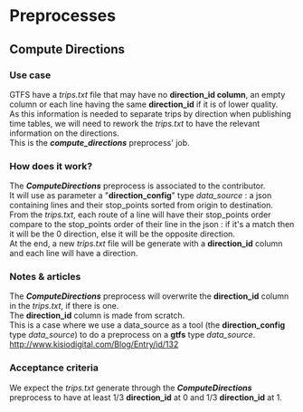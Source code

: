 # Preprocesses

## Compute Directions

### Use case  
GTFS have a *trips.txt* file that may have no **direction_id column**, an empty column or each line having the same **direction_id** if it is of lower quality.  
As this information is needed to separate trips by direction when publishing time tables, we will need to rework the *trips.txt* to have the relevant information on the directions.  
This is the ***compute_directions*** preprocess' job.  

### How does it work?
The ***ComputeDirections*** preprocess is associated to the contributor.  
It will use as parameter a "**direction_config**" type *data_source* : a json containing lines and their stop_points sorted from origin to destination.  
From the *trips.txt*, each route of a line will have their stop_points order compare to the stop_points order of their line in the json : if it's a match then it will be the 0 direction, else it will be the opposite direction.   
At the end, a new *trips.txt* file will be generate with a **direction_id** column and each line will have a direction.  

### Notes & articles
The ***ComputeDirections*** preprocess will overwrite the **direction_id** column in the *trips.txt*, if there is one.  
The **direction_id** column is made from scratch.  
This is a case where we use a data_source as a tool (the **direction_config** type *data_source*) to do a preprocess on a **gtfs** type *data_source*.  
http://www.kisiodigital.com/Blog/Entry/id/132  

### Acceptance criteria
We expect the *trips.txt* generate through the ***ComputeDirections*** preprocess to have at least 1/3 **direction_id** at 0 and 1/3 **direction_id** at 1.  





